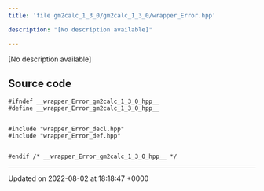 ```yaml
---
title: 'file gm2calc_1_3_0/gm2calc_1_3_0/wrapper_Error.hpp'

description: "[No description available]"

---
```







[No description available]




## Source code

```
#ifndef __wrapper_Error_gm2calc_1_3_0_hpp__
#define __wrapper_Error_gm2calc_1_3_0_hpp__


#include "wrapper_Error_decl.hpp"
#include "wrapper_Error_def.hpp"


#endif /* __wrapper_Error_gm2calc_1_3_0_hpp__ */
```


-------------------------------

Updated on 2022-08-02 at 18:18:47 +0000
